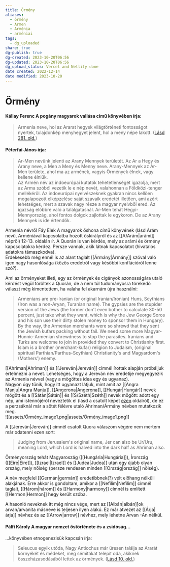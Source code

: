 ```yaml
---
title: Örmény
aliases:
  - örmény
  - Armen
  - Arménia
  - arméniai
tags:
  - dg_uploaded
share: true
dg-publish: true
dg-created: 2023-10-20T06:56
dg-updated: 2023-10-20T06:56
dg_upload_status: Vercel and Netlify done
date created: 2022-12-14
date modified: 2023-10-20
---
```


# Örmény

#### Kállay Ferenc A pogány magyarok vallása című könyvében írja:

> Armenia neve, hol az Ararat hegyek világtörténeti fontosságot nyertek, tulajdonkép menyhegyet jelent, hol a meny népe lakott. ([Lásd 281. old.](zotero://open-pdf/library/items/DFI47XPY?page=281&annotation=THTA7I63))  

#### Péterfai János írja:

> Ar-Men nevünk jelenti az Arany Mennyek területét. Az Ar a Hegy és Arany neve, a Men a Meny és Menny neve. Arany-Mennyek az Ar-Men területe, ahol ma az armének, vagyis Örmények élnek, vagy kellene élniük.  
> Az Armén név az indoeurópai kutatók tehetetlenségét igazolja, mert az Arma szóból vezetik le e nép nevét, valahonnan a Földközi-tenger mellékéről. Az indoeurópai nyelvészeknek gyakran nincs kellően megalapozott elképzelése saját szavaik eredetét illetően, ami azért lehetséges, mert a szavak nagy része a magyar nyelvből ered. Az igazság előbbre való a találgatásnál. Ar-Men tehát Hegyi-Mennyország, ahol fontos dolgok zajlottak le egykoron. De az Arany Mennyek is ide értendők.  

Armenia névről Fáy Elek A magyarok őshona című könyvének (lásd Arám nevű, Arméniával kapcsolatba hozott őskirályról és az [[A/Arám\|arámi]] népről) 12-13. oldalán ír. A Quorán is van kérdés, mely az arámi és örmény kapcsolatokra kérdez. Persze vannak, akik látnak kapcsolatot (hivatalos adatokra támaszkodva).  
Érdekesebb még ennél is az alant taglalt [[Ármány\|Ármány]] szóval való igen nagy hasonlósága (közös eredetről vagy későbbi konflációról lenne szó?).  

Ami az örményeket illeti, egy az örmények és cigányok azonosságára utaló kérdést végül töröltek a Quorán, de a nem túl tudományosra törekedő választ még kimentettem, ha valaha fel akarnám újra használni:  
> Armenians are pre-Iranian (or original Iranian/Ironian) Huns, Scythians (Iron was a non-Aryan, Turanian name). The gypsies are the stupider version of the Jews (the former don't even bother to calculate 30-50 percent, just take what they want, which is why the Jew George Soros and his son use their dirty stolen money to sponsor them in Hungary).  
> By the way, the Armenian merchants were so shrewd that they sent the Jewish kufars packing without fail. We need some more Magyar-Hunnic-Armenian shrewdness to stop the parasites. Iranians and Turks are welcome to join in provided they convert to Christianity first. Islam is a brother (merchant-kufar) religion to Judaism, (original spiritual Parthian/Parthus-Scythian) Christianity's and Magyardom's (Mothers') enemy.  

[[Ahriman\|Ahriman]] és [[Jereván\|Jereván]] címnél írottak alapján próbáljuk értelmezni a nevet. Lehetséges, hogy a Jereván név eredetije megyegyezik az Armenia névvel (vagy a mögöttes idea egy és ugyanaz).  
Nagyon úgy tűnik, hogy itt ugyanazt látjuk, mint amit az [[Angra Manju\|Angra Manju]], [[Angerona\|Angerona]], [[Hungár\|Hungár]] nevek mögött és a [[Sátán\|Sátán]] és [[S/Széth\|Széth]] nevek mögött: adott egy nép, ami istennőjéről neveztetik el (lásd a csatolt képet [ezen](https://en.wikipedia.org/wiki/Mother_Armenia) oldalról), de ez a perzsáknál már a sötét félévre utaló Ahriman/Ármány névben mutatkozik meg.  
![[assets/Örmény_image1.png\|assets/Örmény_image1.png]]  

A [[Jereván\|Jereván]] címnél csatolt Quora válaszom végére nem mertem már odatenni ezen sort:  
> Judging from Jerusalem's original name, Jer can also be Ur/Uru, meaning Lord, which Lord is halved into the dark half as Ahriman also.  

Örményország tehát Magyaroszág ([[Hungária\|Hungária]]), Írország ([[Eire\|Eire]]), [[Izrael\|Izrael]] és [[Judea\|Judea]] után egy újabb olyan ország, mely nőiség (persze rendesen minden [[Ország\|ország]] nőiség).  

A név megfelel [[Germán\|germán]] eredetibbnek(?) vélt előhang nélküli alakjának. Erre akkor is gondoltam, amikor a [[Nefilim\|Nefilim]] címnél taglalt, [[Három\|három]] és [[Harmony\|harmony]] címnél is említett [[Hermon\|Hermon]] hegy került szóba.  

A hasonló neveknek itt még nincs vége, mert az [[Albán\|albán]]ok arvan/arvanita másneve is teljesen ilyen alakú. Ez már átvezet az [[Árja\|árja]] névhez és az [[Arrow\|arrow]] névhez, mely lehetne Arvan -An nélkül.  

#### Pálfi Károly A magyar nemzet őstörténete és a zsidóság...

...könyvében etnogenezisük kapcsán írja:  
> Seleucus egyik utóda, Nagy Antiochus már üresen találja az Ararát környékét és médeket, meg sémitákat telepít oda, akiknek összeházasodásából lettek az örmények. ([Lásd 10. old.](zotero://open-pdf/library/items/VZZUZWZ2?page=10&annotation=AVBDPN3X))  